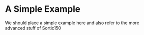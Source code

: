 # A Simple Example

We should place a simple example here and also refer to the more advanced stuff of Sortic150
